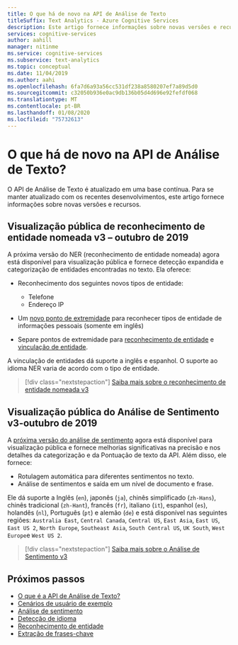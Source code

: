 ```yaml
---
title: O que há de novo na API de Análise de Texto
titleSuffix: Text Analytics - Azure Cognitive Services
description: Este artigo fornece informações sobre novas versões e recursos para os serviços cognitivas do Azure Análise de Texto.
services: cognitive-services
author: aahill
manager: nitinme
ms.service: cognitive-services
ms.subservice: text-analytics
ms.topic: conceptual
ms.date: 11/04/2019
ms.author: aahi
ms.openlocfilehash: 6fa7d6a93a56cc531df238a8580207ef7a89d5d0
ms.sourcegitcommit: c32050b936e0ac9db136b05d4d696e92fefdf068
ms.translationtype: MT
ms.contentlocale: pt-BR
ms.lasthandoff: 01/08/2020
ms.locfileid: "75732613"
---
```

# <a name="whats-new-in-the-text-analytics-api"></a>O que há de novo na API de Análise de Texto?

O API de Análise de Texto é atualizado em uma base contínua. Para se manter atualizado com os recentes desenvolvimentos, este artigo fornece informações sobre novas versões e recursos.

## <a name="named-entity-recognition-v3-public-preview---october-2019"></a>Visualização pública de reconhecimento de entidade nomeada v3 – outubro de 2019

A próxima versão do NER (reconhecimento de entidade nomeada) agora está disponível para visualização pública e fornece detecção expandida e categorização de entidades encontradas no texto. Ela oferece:

* Reconhecimento dos seguintes novos tipos de entidade:
    * Telefone
    * Endereço IP

* Um [novo ponto de extremidade](https://westus.dev.cognitive.microsoft.com/docs/services/TextAnalytics-v3-0-Preview-1/operations/EntitiesRecognitionPii) para reconhecer tipos de entidade de informações pessoais (somente em inglês)
* Separe pontos de extremidade para [reconhecimento de entidade](https://westus.dev.cognitive.microsoft.com/docs/services/TextAnalytics-v3-0-Preview-1/operations/EntitiesRecognitionGeneral) e [vinculação de entidade](https://westus.dev.cognitive.microsoft.com/docs/services/TextAnalytics-v3-0-Preview-1/operations/EntitiesLinking).

A vinculação de entidades dá suporte a inglês e espanhol. O suporte ao idioma NER varia de acordo com o tipo de entidade. 

> [!div class="nextstepaction"]
> [Saiba mais sobre o reconhecimento de entidade nomeada v3](how-tos/text-analytics-how-to-entity-linking.md#named-entity-recognition-versions-and-features)

## <a name="sentiment-analysis-v3-public-preview---october-2019"></a>Visualização pública do Análise de Sentimento v3-outubro de 2019

A [próxima versão do análise de sentimento](https://westus.dev.cognitive.microsoft.com/docs/services/TextAnalytics-v3-0-Preview-1/operations/Sentiment) agora está disponível para visualização pública e fornece melhorias significativas na precisão e nos detalhes da categorização e da Pontuação de texto da API. Além disso, ele fornece:

* Rotulagem automática para diferentes sentimentos no texto.
* Análise de sentimentos e saída em um nível de documento e frase. 

Ele dá suporte a Inglês (`en`), japonês (`ja`), chinês simplificado (`zh-Hans`), chinês tradicional (`zh-Hant`), francês (`fr`), italiano (`it`), espanhol (`es`), holandês (`nl`), Português (`pt`) e alemão (`de`) e está disponível nas seguintes regiões: `Australia East`, `Central Canada`, `Central US`, `East Asia`, `East US`, `East US 2`, `North Europe`, `Southeast Asia`, `South Central US`, `UK South`, `West Europe`e `West US 2`. 

> [!div class="nextstepaction"]
> [Saiba mais sobre o Análise de Sentimento v3](how-tos/text-analytics-how-to-sentiment-analysis.md#sentiment-analysis-versions-and-features)

## <a name="next-steps"></a>Próximos passos

* [O que é a API de Análise de Texto?](overview.md)  
* [Cenários de usuário de exemplo](text-analytics-user-scenarios.md)
* [Análise de sentimento](how-tos/text-analytics-how-to-sentiment-analysis.md)
* [Detecção de idioma](how-tos/text-analytics-how-to-language-detection.md)
* [Reconhecimento de entidade](how-tos/text-analytics-how-to-entity-linking.md)
* [Extração de frases-chave](how-tos/text-analytics-how-to-keyword-extraction.md)
